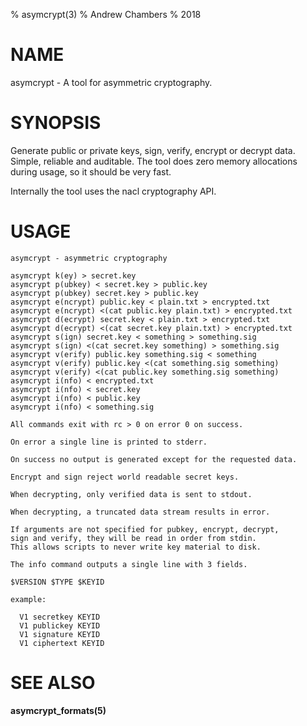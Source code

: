% asymcrypt(3)
% Andrew Chambers
% 2018

# NAME

asymcrypt - A tool for asymmetric cryptography.

# SYNOPSIS

Generate public or private keys, sign, verify, encrypt or decrypt data.
Simple, reliable and auditable. The tool does zero memory allocations during usage, so it should be very fast.

Internally the tool uses the nacl cryptography API.

# USAGE

```
asymcrypt - asymmetric cryptography

asymcrypt k(ey) > secret.key
asymcrypt p(ubkey) < secret.key > public.key
asymcrypt p(ubkey) secret.key > public.key
asymcrypt e(ncrypt) public.key < plain.txt > encrypted.txt
asymcrypt e(ncrypt) <(cat public.key plain.txt) > encrypted.txt
asymcrypt d(ecrypt) secret.key < plain.txt > encrypted.txt
asymcrypt d(ecrypt) <(cat secret.key plain.txt) > encrypted.txt
asymcrypt s(ign) secret.key < something > something.sig
asymcrypt s(ign) <(cat secret.key something) > something.sig
asymcrypt v(erify) public.key something.sig < something
asymcrypt v(erify) public.key <(cat something.sig something)
asymcrypt v(erify) <(cat public.key something.sig something)
asymcrypt i(nfo) < encrypted.txt
asymcrypt i(nfo) < secret.key
asymcrypt i(nfo) < public.key
asymcrypt i(nfo) < something.sig

All commands exit with rc > 0 on error 0 on success.

On error a single line is printed to stderr.

On success no output is generated except for the requested data.

Encrypt and sign reject world readable secret keys.

When decrypting, only verified data is sent to stdout.

When decrypting, a truncated data stream results in error.

If arguments are not specified for pubkey, encrypt, decrypt,
sign and verify, they will be read in order from stdin.
This allows scripts to never write key material to disk.

The info command outputs a single line with 3 fields.

$VERSION $TYPE $KEYID

example:

  V1 secretkey KEYID
  V1 publickey KEYID
  V1 signature KEYID
  V1 ciphertext KEYID
```


# SEE ALSO

**asymcrypt_formats(5)**

